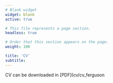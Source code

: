 ```yaml
---
# Blank widget
widget: blank
active: true

# This file represents a page section.
headless: true

# Order that this section appears on the page.
weight: 100

title: 'CV'
subtitle:
---
```


CV can be downloaded in [PDF](cv/cv_ferguson
